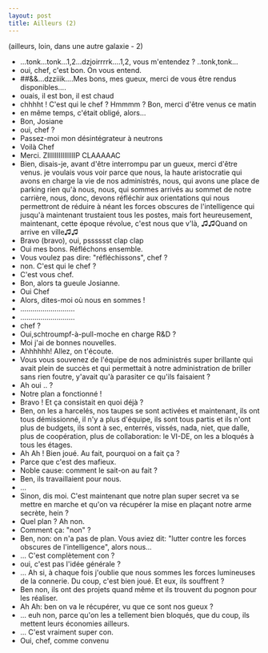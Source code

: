 ```yaml
---
layout: post
title: Ailleurs (2)
---
```

(ailleurs, loin, dans une autre galaxie - 2)
- ...tonk...tonk...1,2...dzjoirrrrk....1,2, vous m'entendez ? ..tonk,tonk...
- oui, chef, c'est bon. On vous entend.
- ##&&...dzziiik....Mes bons, mes gueux, merci de vous être rendus disponibles....
- ouais, il est bon, il est chaud
- chhhht ! C'est qui le chef ? Hmmmm ? Bon, merci d'être venus ce matin
- en même temps, c'était obligé, alors...
- Bon, Josiane
- oui, chef ?
- Passez-moi mon désintégrateur à neutrons
- Voilà Chef
- Merci.
ZIIIIIIIIIIIIIIIP CLAAAAAC
- Bien, disais-je, avant d'être interrompu par un gueux, merci d'être venus. je voulais vous voir parce que nous, la haute aristocratie qui avons en charge la vie de nos administrés, nous, qui avons une place de parking rien qu'à nous, nous, qui sommes arrivés au sommet de notre carrière, nous, donc, devons réfléchir aux orientations qui nous permettront de réduire à néant les forces obscures de l'intelligence qui jusqu'à maintenant trustaient tous les postes, mais fort heureusement, maintenant, cette époque révolue, c'est nous que v'là, ♫♫Quand on arrive en ville♫♫
- Bravo (bravo), oui, psssssst clap clap
- Oui mes bons. Réfléchons ensemble.
- Vous voulez pas dire: "réfléchissons", chef ?
- non. C'est qui le chef ?
- C'est vous chef.
- Bon, alors ta gueule Josianne.
- Oui Chef
- Alors, dites-moi où nous en sommes !
- ...........................
- ...........................
- chef ?
- Oui,schtroumpf-à-pull-moche en charge R&D ?
- Moi j'ai de bonnes nouvelles.
- Ahhhhhh! Allez, on t'écoute.
- Vous vous souvenez de l'équipe de nos administrés super brillante qui avait plein de succès et qui permettait à notre administration de briller sans rien foutre, y'avait qu'à parasiter ce qu'ils faisaient ?
- Ah oui .. ?
- Notre plan a fonctionné !
- Bravo ! Et ça consistait en quoi déjà ?
- Ben, on les a harcelés, nos taupes se sont activées et maintenant, ils ont tous démissionné, il n'y a plus d'équipe, ils sont tous partis et ils n'ont plus de budgets, ils sont à sec, enterrés, vissés, nada, niet, que dalle, plus de coopération, plus de collaboration: le VI-DE, on les a bloqués à tous les étages.
- Ah Ah ! Bien joué. Au fait, pourquoi on a fait ça ?
- Parce que c'est des mafieux.
- Noble cause: comment le sait-on au fait ? 
- Ben, ils travaillaient pour nous.
- ...
- Sinon, dis moi. C'est maintenant que notre plan super secret va se mettre en marche et qu'on va récupérer la mise en plaçant notre arme secrète, hein ?
- Quel plan ? Ah non.
- Comment ça: "non" ?
- Ben, non: on n'a pas de plan. Vous aviez dit: "lutter contre les forces obscures de l'intelligence", alors nous...
- ... C'est complètement con ?
- oui, c'est pas l'idée générale ?
- ... Ah si, à chaque fois j'oublie que nous sommes les forces lumineuses de la connerie. Du coup, c'est bien joué. Et eux, ils souffrent ?
- Ben non, ils ont des projets quand même et ils trouvent du pognon pour les réaliser.
- Ah Ah: ben on va le récupérer, vu que ce sont nos gueux ?
- ... euh non, parce qu'on les a tellement bien bloqués, que du coup, ils mettent leurs économies ailleurs.
- ... C'est vraiment super con.
- Oui, chef, comme convenu

